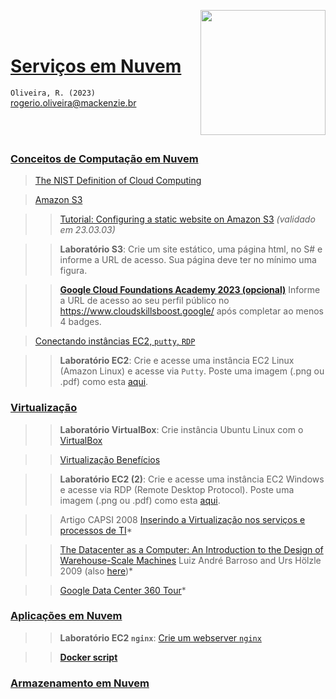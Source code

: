 <a href="url"><img src="http://meusite.mackenzie.br/rogerio/mackenzie_logo/UPM.2_horizontal_vermelho.jpg" align="right" width="200" ></a>

<br>

<br>

# [Serviços em Nuvem](https://github.com/Rogerio-mack/SNV)

`Oliveira, R. (2023)` rogerio.oliveira@mackenzie.br

<br>

<br>

### [Conceitos de Computação em Nuvem](https://github.com/Rogerio-mack/SNV/blob/main/SNV_Aula1_Conceitos_de_Computacao_em_Nuvem.pdf)

> [The NIST Definition of Cloud Computing](https://github.com/Rogerio-mack/SNV/blob/main/nistspecialpublication800-145.pdf)

> [Amazon S3](https://github.com/Rogerio-mack/SNV/blob/main/SNV_Aula_S3.pdf)

>> [Tutorial: Configuring a static website on Amazon S3](https://docs.aws.amazon.com/AmazonS3/latest/userguide/HostingWebsiteOnS3Setup.html) *(validado em 23.03.03)*

>> **Laboratório S3**: Crie um site estático, uma página html, no S# e informe a URL de acesso. Sua página deve ter no mínimo uma figura.

>> [**Google Cloud Foundations Academy 2023 (opcional)**](https://github.com/Rogerio-mack/GCF) Informe a URL de acesso ao seu perfil público no https://www.cloudskillsboost.google/ após completar ao menos 4 badges.
 
> [Conectando instâncias EC2, `putty`, `RDP`](https://github.com/Rogerio-mack/SNV/blob/main/SNV_Aula_Conectando_EC2_Putty_RDP.pdf)

>> **Laboratório EC2**: Crie e acesse uma instância EC2 Linux (Amazon Linux) e acesse via `Putty`. Poste uma imagem (.png ou .pdf) como esta [aqui](https://github.com/Rogerio-mack/SNV/raw/main/figs/LinuxEC2print_putty.png).

### [Virtualização](https://github.com/Rogerio-mack/SNV/blob/main/SNV_Aula2_Virtualizacao.pdf)

>> **Laboratório VirtualBox**: Crie instância Ubuntu Linux com o [VirtualBox](https://virtualbox.org)

>> [Virtualização Benefícios](https://github.com/Rogerio-mack/SNV/blob/main/SNV_Virtualizacao_Beneficios.pdf)

>> **Laboratório EC2 (2)**: Crie e acesse uma instância EC2 Windows e acesse via RDP (Remote Desktop Protocol). Poste uma imagem (.png ou .pdf) como esta [aqui](https://github.com/Rogerio-mack/SNV/raw/main/figs/WindowsEC2print_putty.png).

>> Artigo CAPSI 2008 [Inserindo a Virtualização nos serviços e processos de TI](https://github.com/Rogerio-mack/SNV/blob/main/vmImpactRisk.pdf)*

>> [The Datacenter as a Computer: An Introduction to the Design of Warehouse-Scale Machines](https://github.com/Rogerio-mack/SNV/blob/main/dccomputer.pdf) 
Luiz André Barroso and Urs Hölzle 2009 (also [here](http://www.cs.yale.edu/homes/yu-minlan/teach/csci599-fall12/papers/dccomputer.pdf))*

>> [Google Data Center 360 Tour](https://blog.google/inside-google/infrastructure/googles-data-centers-inside-look/)*

### [Aplicações em Nuvem](https://github.com/Rogerio-mack/SNV/blob/main/SNV_Aula3_Aplicacoes_em_Nuvem.pdf)

>> **Laboratório EC2 `nginx`**: [Crie um webserver `nginx`](https://github.com/Rogerio-mack/SNV/blob/main/LabEC2_nginx.md)

>> [**Docker script**](https://github.com/Rogerio-mack/SNV/blob/main/Lab_docker.txt)

### [Armazenamento em Nuvem](https://github.com/Rogerio-mack/SNV/blob/main/SNV_Aula4_Armazenamento_em_Nuvem.pdf)

